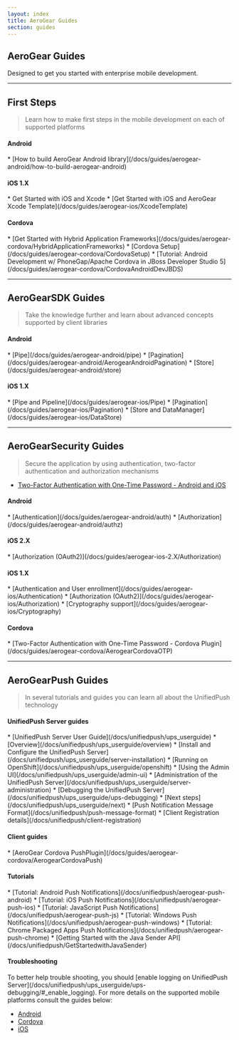 ```yaml
---
layout: index
title: AeroGear Guides
section: guides
---
```



<h2 class="section-header" id="overview">AeroGear Guides</h2>
Designed to get you started with enterprise mobile development.

---

<h2 class="section-header" id="first-steps"><i class="fa fa-graduation-cap"></i> First Steps</h2>

> Learn how to make first steps in the mobile development on each of supported platforms

<h4 id="coreAndroid">Android</h4>
* [How to build AeroGear Android library](/docs/guides/aerogear-android/how-to-build-aerogear-android)

<h4 id="coreIOS1">iOS 1.X</h4>
* Get Started with iOS and Xcode
* [Get Started with iOS and AeroGear Xcode Template](/docs/guides/aerogear-ios/XcodeTemplate)

<h4 id="coreCordova">Cordova</h4>
* [Get Started with Hybrid Application Frameworks](/docs/guides/aerogear-cordova/HybridApplicationFrameworks)
* [Cordova Setup](/docs/guides/aerogear-cordova/CordovaSetup)
* [Tutorial: Android Development w/ PhoneGap/Apache Cordova in JBoss Developer Studio 5](/docs/guides/aerogear-cordova/CordovaAndroidDevJBDS)

---

<h2 class="section-header" id="core"><i class="fa fa-rocket"></i> AeroGear<strong>SDK</strong> Guides</h2>

> Take the knowledge further and learn about advanced concepts supported by client libraries

<h4 id="coreAndroid">Android</h4>
* [Pipe](/docs/guides/aerogear-android/pipe)
* [Pagination](/docs/guides/aerogear-android/AerogearAndroidPagination)
* [Store](/docs/guides/aerogear-android/store)

<h4 id="coreIOS1">iOS 1.X</h4>
* [Pipe and Pipeline](/docs/guides/aerogear-ios/Pipe)
* [Pagination](/docs/guides/aerogear-ios/Pagination)
* [Store and DataManager](/docs/guides/aerogear-ios/DataStore)

---

<h2 class="section-header" id="security"><i class="fa fa-shield"></i> AeroGear<strong>Security</strong> Guides</h2>

> Secure the application by using authentication, two-factor authentication and authorization mechanisms

* [Two-Factor Authentication with One-Time Password - Android and iOS](/docs/guides/AeroGear-OTP)

<h4 id="securityAndroid">Android</h4>
* [Authentication](/docs/guides/aerogear-android/auth)
* [Authorization](/docs/guides/aerogear-android/authz)

<h4 id="securityIOS2">iOS 2.X</h4>
* [Authorization (OAuth2)](/docs/guides/aerogear-ios-2.X/Authorization)

<h4 id="securityIOS1">iOS 1.X</h4>
* [Authentication and User enrollment](/docs/guides/aerogear-ios/Authentication)
* [Authorization (OAuth2)](/docs/guides/aerogear-ios/Authorization)
* [Cryptography support](/docs/guides/aerogear-ios/Cryptography)

<h4 id="securityCordova">Cordova</h4>
* [Two-Factor Authentication with One-Time Password - Cordova Plugin](/docs/guides/aerogear-cordova/AerogearCordovaOTP)

---

<h2 class="section-header" id="push"><i class="fa fa-paper-plane"></i> AeroGear<strong>Push</strong> Guides</h2>

> In several tutorials and guides you can learn all about the UnifiedPush technology

<h4 id="unifiedPush">UnifiedPush Server guides</h4>
* [UnifiedPush Server User Guide](/docs/unifiedpush/ups_userguide)
    * [Overview](/docs/unifiedpush/ups_userguide/overview)
    * [Install and Configure the UnifiedPush Server](/docs/unifiedpush/ups_userguide/server-installation)
    * [Running on OpenShift](/docs/unifiedpush/ups_userguide/openshift)
    * [Using the Admin UI](/docs/unifiedpush/ups_userguide/admin-ui)
    * [Administration of the UnifiedPush Server](/docs/unifiedpush/ups_userguide/server-administration)
    * [Debugging the UnifiedPush Server](/docs/unifiedpush/ups_userguide/ups-debugging)
    * [Next steps](/docs/unifiedpush/ups_userguide/next)
    * [Push Notification Message Format](/docs/unifiedpush/push-message-format)
    * [Client Registration details](/docs/unifiedpush/client-registration)

<h4 id="pushClientGuides">Client guides</h4>
* [AeroGear Cordova PushPlugin](/docs/guides/aerogear-cordova/AerogearCordovaPush)

<h4 id="pushTutorials">Tutorials</h4>
* [Tutorial: Android Push Notifications](/docs/unifiedpush/aerogear-push-android)
* [Tutorial: iOS Push Notifications](/docs/unifiedpush/aerogear-push-ios)
* [Tutorial: JavaScript Push Notifications](/docs/unifiedpush/aerogear-push-js)
* [Tutorial: Windows Push Notifications](/docs/unifiedpush/aerogear-push-windows)
* [Tutorial: Chrome Packaged Apps Push Notifications](/docs/unifiedpush/aerogear-push-chrome)
* [Getting Started with the Java Sender API](/docs/unifiedpush/GetStartedwithJavaSender)

<h4 id="pushTroubleshooting">Troubleshooting</h4>
To better help trouble shooting, you should [enable logging on UnifiedPush Server](/docs/unifiedpush/ups_userguide/ups-debugging/#_enable_logging).
For more details on the supported mobile platforms consult the guides below:

* [Android](/docs/unifiedpush/aerogear-push-android/troubleshooting)
* [Cordova](/docs/unifiedpush/aerogear-push-cordova/troubleshooting)
* [iOS](/docs/unifiedpush/aerogear-push-ios/troubleshooting)